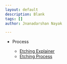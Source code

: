 ```yaml
---
layout: default
description: Blank
tags: []
author: Jnanadarshan Nayak

---
```

- Process

  - [Etching Explainer](etch-def.md "Etching Definations and Explanations")
  - [Etching Process](etch.md)
 
